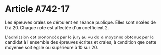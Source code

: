 # Article A742-17

Les épreuves orales se déroulent en séance publique. Elles sont notées de 0 à 20. Chaque note est affectée d'un coefficient 2.

L'admission est prononcée par le jury au vu de la moyenne obtenue par le candidat à l'ensemble des épreuves écrites et orales, à condition que cette moyenne soit égale ou supérieure à 10 sur 20.
